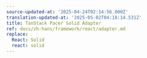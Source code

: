 ```yaml
---
source-updated-at: '2025-04-24T02:14:56.000Z'
translation-updated-at: '2025-05-02T04:18:14.531Z'
title: TanStack Pacer Solid Adapter
ref: docs/zh-hans/framework/react/adapter.md
replace:
  React: Solid
  react: solid
---
```


